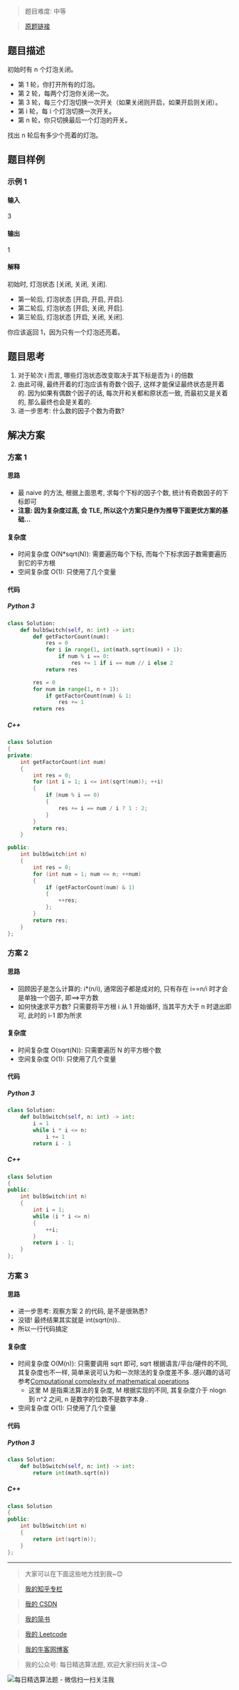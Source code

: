 > 题目难度: 中等

> [原题链接](https://leetcode-cn.com/problems/bulb-switcher/)

## 题目描述

初始时有 n 个灯泡关闭。

- 第 1 轮，你打开所有的灯泡。
- 第 2 轮，每两个灯泡你关闭一次。
- 第 3 轮，每三个灯泡切换一次开关（如果关闭则开启，如果开启则关闭）。
- 第 i 轮，每 i 个灯泡切换一次开关。
- 第 n 轮，你只切换最后一个灯泡的开关。

找出 n 轮后有多少个亮着的灯泡。

## 题目样例

### 示例 1

#### 输入

3

#### 输出

1

#### 解释

初始时, 灯泡状态 [关闭, 关闭, 关闭].

- 第一轮后, 灯泡状态 [开启, 开启, 开启].
- 第二轮后, 灯泡状态 [开启, 关闭, 开启].
- 第三轮后, 灯泡状态 [开启, 关闭, 关闭].

你应该返回 1，因为只有一个灯泡还亮着。

## 题目思考

1. 对于轮次 i 而言, 哪些灯泡状态改变取决于其下标是否为 i 的倍数
2. 由此可得, 最终开着的灯泡应该有奇数个因子, 这样才能保证最终状态是开着的. 因为如果有偶数个因子的话, 每次开和关都和原状态一致, 而最初又是关着的, 那么最终也会是关着的.
3. 进一步思考: 什么数的因子个数为奇数?

## 解决方案

### 方案 1

#### 思路

- 最 naive 的方法, 根据上面思考, 求每个下标的因子个数, 统计有奇数因子的下标即可
- **注意: 因为复杂度过高, 会 TLE, 所以这个方案只是作为推导下面更优方案的基础...**

#### 复杂度

- 时间复杂度 O(N\*sqrt(N)): 需要遍历每个下标, 而每个下标求因子数需要遍历到它的平方根
- 空间复杂度 O(1): 只使用了几个变量

#### 代码

##### Python 3

```python
class Solution:
    def bulbSwitch(self, n: int) -> int:
        def getFactorCount(num):
            res = 0
            for i in range(1, int(math.sqrt(num)) + 1):
                if num % i == 0:
                    res += 1 if i == num // i else 2
            return res

        res = 0
        for num in range(1, n + 1):
            if getFactorCount(num) & 1:
                res += 1
        return res
```

##### C++

```cpp
class Solution
{
private:
    int getFactorCount(int num)
    {
        int res = 0;
        for (int i = 1; i <= int(sqrt(num)); ++i)
        {
            if (num % i == 0)
            {
                res += i == num / i ? 1 : 2;
            }
        }
        return res;
    }

public:
    int bulbSwitch(int n)
    {
        int res = 0;
        for (int num = 1; num <= n; ++num)
        {
            if (getFactorCount(num) & 1)
            {
                ++res;
            };
        }
        return res;
    }
};
```

### 方案 2

#### 思路

- 回顾因子是怎么计算的: i\*(n/i), 通常因子都是成对的, 只有存在 i==n/i 时才会是单独一个因子, 即==>平方数
- 如何快速求平方数? 只需要将平方根 i 从 1 开始循环, 当其平方大于 n 时退出即可, 此时的 i-1 即为所求

#### 复杂度

- 时间复杂度 O(sqrt(N)): 只需要遍历 N 的平方根个数
- 空间复杂度 O(1): 只使用了几个变量

#### 代码

##### Python 3

```python
class Solution:
    def bulbSwitch(self, n: int) -> int:
        i = 1
        while i * i <= n:
            i += 1
        return i - 1
```

##### C++

```cpp
class Solution
{
public:
    int bulbSwitch(int n)
    {
        int i = 1;
        while (i * i <= n)
        {
            ++i;
        }
        return i - 1;
    }
};
```

### 方案 3

#### 思路

- 进一步思考: 观察方案 2 的代码, 是不是很熟悉?
- 没错! 最终结果其实就是 int(sqrt(n))..
- 所以一行代码搞定

#### 复杂度

- 时间复杂度 O(M(n)): 只需要调用 sqrt 即可, sqrt 根据语言/平台/硬件的不同, 其复杂度也不一样, 简单来说可认为和一次除法的复杂度差不多..感兴趣的话可参考[Computational complexity of mathematical operations](https://en.wikipedia.org/wiki/Computational_complexity_of_mathematical_operations)
  - 这里 M 是指乘法算法的复杂度, M 根据实现的不同, 其复杂度介于 nlogn 到 n^2 之间, n 是数字的位数不是数字本身..
- 空间复杂度 O(1): 只使用了几个变量

#### 代码

##### Python 3

```python
class Solution:
    def bulbSwitch(self, n: int) -> int:
        return int(math.sqrt(n))
```

##### C++

```cpp
class Solution
{
public:
    int bulbSwitch(int n)
    {
        return int(sqrt(n));
    }
};
```

---

> 大家可以在下面这些地方找到我~😊

> [我的知乎专栏](https://zhuanlan.zhihu.com/c_1242508721932464128)

> [我的 CSDN](https://me.csdn.net/zjulyx1993)

> [我的简书](https://www.jianshu.com/u/3a17f1fdfd67)

> [我的 Leetcode](https://leetcode-cn.com/u/suibianfahui/)

> [我的牛客网博客](https://blog.nowcoder.net/zjulyx)

> 我的公众号: 每日精选算法题, 欢迎大家扫码关注~😊

![每日精选算法题 - 微信扫一扫关注我](https://mmbiz.qpic.cn/mmbiz_jpg/1KjZicMlYPMgZWmoL4eYcs6UcfmvsetDWME2YJyaCp9oT9z3U573FWENBNhyOByxYI0epew6O37hiaOhdh90QeJg/640?wx_fmt=jpeg&tp=webp&wxfrom=5&wx_lazy=1&wx_co=1)
